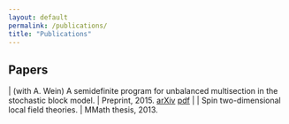 ```yaml
---
layout: default
permalink: /publications/
title: "Publications"
---
```


<article class="wrap" itemscope itemtype="http://schema.org/Article">
<div class="inner-wrap">

## Papers

| (with A. Wein) A semidefinite program for unbalanced multisection in the stochastic block model.
|     Preprint, 2015. [arXiv](http://arxiv.org/abs/1507.05605) [pdf](http://arxiv.org/pdf/1507.05605.pdf)
|
| Spin two-dimensional local field theories.
|     MMath thesis, 2013.

</div>
</article>
